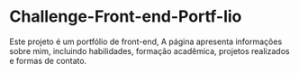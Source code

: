 # Challenge-Front-end-Portf-lio
Este projeto é um portfólio de front-end,  A página apresenta informações sobre mim, incluindo habilidades, formação acadêmica, projetos realizados e formas de contato.
